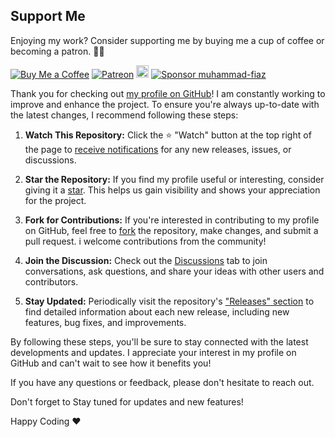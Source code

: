 
## Support Me

Enjoying my work? Consider supporting me by buying me a cup of coffee or becoming a patron. 🤗✨


[![Buy Me a Coffee](https://img.shields.io/badge/Buy%20Me%20a%20Coffee-Donate-orange?logo=buy-me-a-coffee&s=20)](https://www.buymeacoffee.com/muhammadfiaz)
[![Patreon](https://img.shields.io/badge/Patreon-Support-red?logo=patreon&s=20)](https://www.patreon.com/muhammad_fiaz)
<a href="https://ko-fi.com/muhammadfiaz"><img src="https://ko-fi.com/img/githubbutton_sm.svg" alt="Ko-fi" height="20"></a>
[![Sponsor muhammad-fiaz](https://img.shields.io/badge/Sponsor-muhammad--fiaz-brightgreen?logo=github)](https://github.com/sponsors/muhammad-fiaz)


Thank you for checking out [my profile on GitHub](https://github.com/muhammad-fiaz/muhammad-fiaz)! I am constantly working to improve and enhance the project. To ensure you're always up-to-date with the latest changes, I recommend following these steps:

1. **Watch This Repository:** Click the ⭐️ "Watch" button at the top right of the page to [receive notifications](https://docs.github.com/en/account-and-profile/managing-subscriptions-and-notifications-on-github/watching-and-unwatching-repositories) for any new releases, issues, or discussions.

2. **Star the Repository:** If you find my profile useful or interesting, consider giving it a [star](https://github.com/muhammad-fiaz/muhammad-fiaz/stargazers). This helps us gain visibility and shows your appreciation for the project.

3. **Fork for Contributions:** If you're interested in contributing to my profile on GitHub, feel free to [fork](https://github.com/muhammad-fiaz/muhammad-fiaz/fork) the repository, make changes, and submit a pull request. i welcome contributions from the community!

4. **Join the Discussion:** Check out the [Discussions](https://github.com/muhammad-fiaz/muhammad-fiaz/discussions) tab to join conversations, ask questions, and share your ideas with other users and contributors.

5. **Stay Updated:** Periodically visit the repository's ["Releases" section](https://github.com/muhammad-fiaz/muhammad-fiaz/releases) to find detailed information about each new release, including new features, bug fixes, and improvements.

By following these steps, you'll be sure to stay connected with the latest developments and updates. I appreciate your interest in my profile on GitHub and can't wait to see how it benefits you!

If you have any questions or feedback, please don't hesitate to reach out.

Don't forget to Stay tuned for updates and new features!

Happy Coding ❤️
